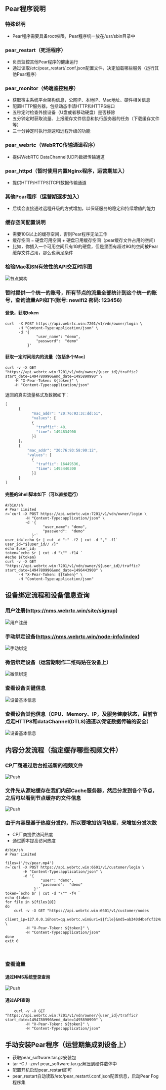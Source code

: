 ## Pear程序说明
### 特殊说明
- Pear程序需要具备root权限，Pear程序统一放在/usr/sbin目录中

### pear_restart（死活程序）
- 负责监控其他Pear程序的健康运行
- 通过读取/etc/pear_restart/.conf.json配置文件，决定加载哪些服务（运行其他Pear程序）

### pear_monitor（终端监控程序）
- 获取宿主系统平台架构信息，公网IP、本地IP、Mac地址、硬件相关信息
- 配置HTTP服务器，包括动态申请HTTP和HTTPS端口
- 五秒定时检查外接设备（U盘或者移动硬盘）是否移除
- 五分钟定时获取流量、上报缓存文件信息和执行服务器的任务（下载缓存文件等）
- 三十分钟定时执行测速和远程升级的功能

### pear_webrtc（WebRTC传输通道程序） 
- 提供WebRTC DataChannel(UDP)数据传输通道 

### pear_httpd（暂时使用内置Nginx程序，运营期加入）
- 提供HTTP/HTTPS(TCP)数据传输通道 

### 其他Pear程序（运营期逐步加入）
- 后续会直接通过远程升级的方式增加，以保证服务的稳定和持续增值的能力

### 缓存空间配置说明
- 需要10G以上的缓存空间，否则Pear程序无法工作
- 缓存空间 = 硬盘可用空间 + 硬盘已用缓存空间（pear缓存文件占用的空间）
- 比如，你插入一个可用空间只有1G的硬盘，但是里面有超过9G的空间被Pear缓存文件占用，那么也满足条件

### 检验Mac和SN有效性的API交互时序图
![节点架构](fig/vendor_device_bind.png)

### 暂时提供一个统一的账号，所有节点的流量全部统计到这个统一的账号，查询流量API如下(账号: newifi2 密码: 123456)
#### 登录，获取token
```  shell
curl  -X POST https://api.webrtc.win:7201/v1/vdn/owner/login \
      -H "Content-Type:application/json" \
      -d '{
              "user_name": "demo",
              "password":  "demo"
          }'

```
#### 获取一定时间段内的流量（包括多个Mac）
``` shell
curl -v -X GET "https://api.webrtc.win:7201/v1/vdn/owner/{user_id}/traffic?start_date=1494780990&end_date=1495890990" \
    -H "X-Pear-Token: ${token}" \
    -H "Content-Type:application/json" 
```

返回的真实流量格式及数据如下：
``` js
[
      {
            "mac_addr": "20:76:93:3c:dd:51",
            "values": [
            {
              "traffic": 48,
              "time": 1494834900
            }]
      }，
      {
          "mac_addr": "20:76:93:58:90:12",
          "values": [
            {
              "traffic": 16449536,
              "time": 1495440300
            }]
      }
]
```

  
#### 完整的Shell脚本如下（可以直接运行）
``` shell
#/bin/sh
# Pear Limited
r=`curl -X POST https://api.webrtc.win:7201/v1/vdn/owner/login \
         -H "Content-Type:application/json" \
         -d '{
                 "user_name": "demo",
                 "password":  "demo"
            }'`
user_id=`echo $r | cut -d ":" -f2 | cut -d "," -f1`
user_id="${user_id// /}"
echo $user_id;
token=`echo $r | cut -d "\"" -f14 `
#echo ${token}
curl -v -X GET "https://api.webrtc.win:7201/v1/vdn/owner/${user_id}/traffic?start_date=1494780990&end_date=1496443900" \ 
      -H "X-Pear-Token: ${token}" \
      -H "Content-Type:application/json" 
```

## 设备绑定流程和设备信息查询
### 用户注册(https://nms.webrtc.win/site/signup)
![用户注册](fig/sign_in.png)

### 手动绑定设备(https://nms.webrtc.win/node-info/index)
![手动绑定](fig/hand_bind.png)

### 微信绑定设备（运营期制作二维码贴在设备上）
![微信绑定](fig/wechat_bind.png)

### 查看设备关键信息
![设备基本信息](fig/user_info.png)

### 查看设备其他信息（CPU、Memory、IP，及服务健康状态，目前节点走HTTPS和dataChannel(DTLS)通道以保证数据传输的安全）
![设备基本信息](fig/node_stat.png)

## 内容分发流程（指定缓存哪些视频文件）

### CP厂商通过后台推送新的视频文件
![Push](fig/cp_push.png)

### 文件先从源站缓存在我们内部Cache服务器，然后分发到各个节点，之后可以看到节点缓存的文件信息
![Push](fig/node_cache.png)
      
### 由于内容是基于热度分发的，所以要增加访问热度，来增加分发次数

- CP厂商提供访问热度
- 通过脚本提高访问热度

```
#/bin/sh
# Pear Limited

files=('/tv/pear.mp4')
r=`curl -X POST https://api.webrtc.win:6601/v1/customer/login \
        -H "Content-Type:application/json" \
        -d '{
                "user": "demo",
                "password":  "demo"
             }'`
token=`echo $r | cut -d "\"" -f4 `
echo $token
for file in ${files[@]}  
do  
    curl -v -X GET "https://api.webrtc.win:6601/v1/customer/nodes
    client_ip=127.0.0.1&host=qq.webrtc.win&uri=${file}&md5=ab340d4befcf324a0a1466c166c10d1d" \
         -H "X-Pear-Token: ${token}" \
         -H "Content-Type:application/json" 
done  
exit 0
```
     
### 查看流量
#### 通过NMS系统登录查询
![Push](fig/node_traffic.png)

#### 通过API查询

``` shell
    curl -v -X GET "https://api.webrtc.win:7201/v1/vdn/owner/{user_id}/traffic?start_date=1494780990&end_date=1495890990" \
         -H "X-Pear-Token: ${token}" \
         -H "Content-Type:application/json" 
```

## 手动安装Pear程序（运营期集成到设备上）
- 获取pear_software.tar.gz安装包
- tar -C / -zxvf pear_software.tar.gz解压到硬件载体中
- 配置开机启动pear_restart即可
- pear_restart自动读取/etc/pear_restart/.conf.json配置信息，启动Pear Fog程序集


